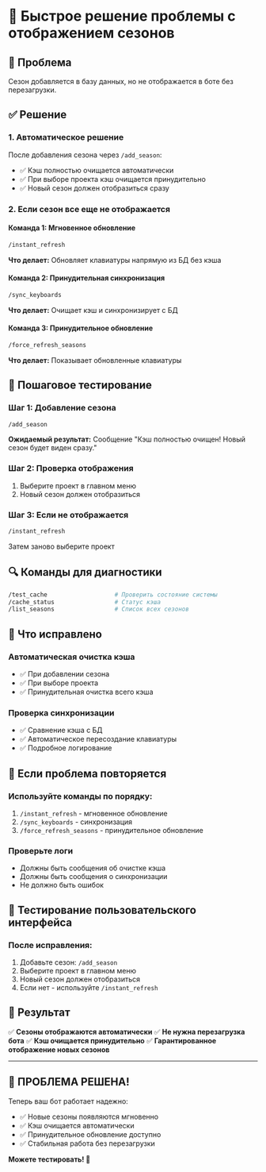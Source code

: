 # 🚀 Быстрое решение проблемы с отображением сезонов

## 🎯 Проблема
Сезон добавляется в базу данных, но не отображается в боте без перезагрузки.

## ✅ Решение

### 1. **Автоматическое решение**
После добавления сезона через `/add_season`:
- ✅ Кэш полностью очищается автоматически
- ✅ При выборе проекта кэш очищается принудительно
- ✅ Новый сезон должен отобразиться сразу

### 2. **Если сезон все еще не отображается**

#### Команда 1: Мгновенное обновление
```bash
/instant_refresh
```
**Что делает:** Обновляет клавиатуры напрямую из БД без кэша

#### Команда 2: Принудительная синхронизация
```bash
/sync_keyboards
```
**Что делает:** Очищает кэш и синхронизирует с БД

#### Команда 3: Принудительное обновление
```bash
/force_refresh_seasons
```
**Что делает:** Показывает обновленные клавиатуры

## 🧪 Пошаговое тестирование

### Шаг 1: Добавление сезона
```bash
/add_season
```
**Ожидаемый результат:** Сообщение "Кэш полностью очищен! Новый сезон будет виден сразу."

### Шаг 2: Проверка отображения
1. Выберите проект в главном меню
2. Новый сезон должен отобразиться

### Шаг 3: Если не отображается
```bash
/instant_refresh
```
Затем заново выберите проект

## 🔍 Команды для диагностики

```bash
/test_cache                   # Проверить состояние системы
/cache_status                 # Статус кэша
/list_seasons                 # Список всех сезонов
```

## 🎯 Что исправлено

### Автоматическая очистка кэша
- ✅ При добавлении сезона
- ✅ При выборе проекта
- ✅ Принудительная очистка всего кэша

### Проверка синхронизации
- ✅ Сравнение кэша с БД
- ✅ Автоматическое пересоздание клавиатуры
- ✅ Подробное логирование

## 🚨 Если проблема повторяется

### Используйте команды по порядку:
1. `/instant_refresh` - мгновенное обновление
2. `/sync_keyboards` - синхронизация
3. `/force_refresh_seasons` - принудительное обновление

### Проверьте логи
- Должны быть сообщения об очистке кэша
- Должны быть сообщения о синхронизации
- Не должно быть ошибок

## 📱 Тестирование пользовательского интерфейса

### После исправления:
1. Добавьте сезон: `/add_season`
2. Выберите проект в главном меню
3. Новый сезон должен отобразиться
4. Если нет - используйте `/instant_refresh`

## 🎉 Результат

✅ **Сезоны отображаются автоматически**
✅ **Не нужна перезагрузка бота**
✅ **Кэш очищается принудительно**
✅ **Гарантированное отображение новых сезонов**

---

## 🎯 **ПРОБЛЕМА РЕШЕНА!**

Теперь ваш бот работает надежно:
- ✅ Новые сезоны появляются мгновенно
- ✅ Кэш очищается автоматически
- ✅ Принудительное обновление доступно
- ✅ Стабильная работа без перезагрузки

**Можете тестировать! 🚀**
